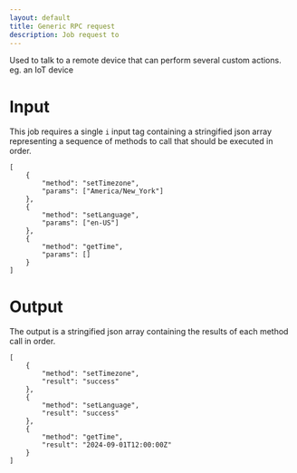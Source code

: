 ```yaml
---
layout: default
title: Generic RPC request
description: Job request to 
---
```


Used to talk to a remote device that can perform several custom actions.
eg. an IoT device 

# Input

This job requires a single <code>i</code> input tag containing a stringified json array representing a sequence of methods to call that should be executed in order.

```
[
    {
        "method": "setTimezone",
        "params": ["America/New_York"]        
    },
    {
        "method": "setLanguage",
        "params": ["en-US"]
    },
    {
        "method": "getTime",
        "params": []
    }
]
```

# Output

The output is a stringified json array containing the results of each method call in order.

```
[
    {
        "method": "setTimezone",
        "result": "success"
    },
    {
        "method": "setLanguage",
        "result": "success"
    },
    {
        "method": "getTime",
        "result": "2024-09-01T12:00:00Z"
    }
]
```

